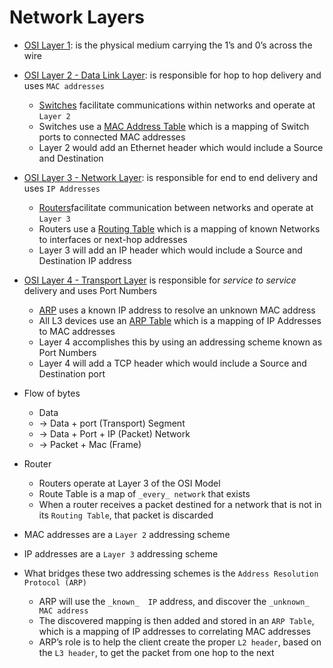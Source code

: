 # Network Layers

- [OSI Layer 1](https://www.practicalnetworking.net/series/packet-traveling/osi-model#osi-layer-1): is the physical medium carrying the 1’s and 0’s across the wire

- [OSI Layer 2 - Data Link Layer](https://www.practicalnetworking.net/series/packet-traveling/osi-model#osi-layer-2): is responsible for hop to hop delivery and uses `MAC addresses`
    - [Switches](https://www.practicalnetworking.net/series/packet-traveling/key-players/#switch) facilitate communications within networks and operate at `Layer 2`
    - Switches use a [MAC Address Table](https://www.practicalnetworking.net/series/packet-traveling/key-players/#mac-table) which is a mapping of Switch ports to connected MAC addresses
    - Layer 2 would add an Ethernet header which would include a Source and Destination

- [OSI Layer 3 - Network Layer](https://www.practicalnetworking.net/series/packet-traveling/osi-model#osi-layer-3): is responsible for end to end delivery and uses `IP Addresses`
    - [Routers](https://www.practicalnetworking.net/series/packet-traveling/key-players/#router)facilitate communication between networks and operate at `Layer 3`
    - Routers use a [Routing Table](https://www.practicalnetworking.net/series/packet-traveling/key-players/#routing-table) which is a mapping of known Networks to interfaces or next-hop addresses
    - Layer 3 will add an IP header which would include a Source and Destination IP address

- [OSI Layer 4 - Transport Layer](https://www.practicalnetworking.net/series/packet-traveling/osi-model#osi-layer-4) is responsible for _service to service_ delivery and uses Port Numbers
    - [ARP](https://www.practicalnetworking.net/series/packet-traveling/key-players/#arp) uses a known  IP address to resolve an unknown  MAC address
    - All L3 devices use an [ARP Table](https://www.practicalnetworking.net/series/packet-traveling/key-players/#arp-table) which is a mapping of IP Addresses to MAC addresses
    - Layer 4 accomplishes this by using an addressing scheme known as Port Numbers
    - Layer 4 will add a TCP header which would include a Source and Destination port

- Flow of bytes
    - Data 
    - -> Data + port (Transport) Segment  
    - -> Data + Port + IP (Packet) Network  
    - -> Packet + Mac (Frame)

- Router
    - Routers operate at Layer 3 of the OSI Model
    - Route Table is a map of `_every_ network` that exists
    - When a router receives a packet destined for a network that is not in its `Routing Table`, that packet is discarded

 - MAC addresses are a `Layer 2` addressing scheme
 - IP addresses are a `Layer 3` addressing scheme
 - What bridges these two addressing schemes is the `Address Resolution Protocol (ARP)`
    - ARP will use the  `_known_  IP` address, and discover the  `_unknown_  MAC address`
    - The discovered mapping is then added and stored in an `ARP Table`, which is a mapping of IP addresses to correlating MAC addresses
    - ARP’s role is to help the client create the proper `L2 header`, based on the `L3 header`, to get the packet from one hop to the next